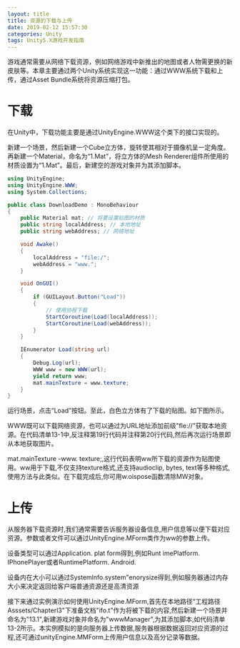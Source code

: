 ```yaml
---
layout: title
title: 资源的下载与上传
date: 2019-02-12 15:57:30
categories: Unity
tags: Unity5.X游戏开发指南
---
```

游戏通常需要从网络下载资源，例如网络游戏中新推出的地图或者人物需更换的新皮肤等。本章主要通过两个Unity系统实现这一功能：通过WWW系统下载和上传，通过Asset Bundle系统将资源压缩打包。

<!--more-->

# 下载

在Unity中，下载功能主要是通过UnityEngine.WWW这个类下的接口实现的。

新建一个场景，然后新建一个Cube立方体，旋转使其相对于摄像机呈一定角度。再新建一个Material，命名为“1.Mat”，将立方体的Mesh Renderer组件所使用的材质设置为“1.Mat”。最后，新建空的游戏对象并为其添加脚本。
```cs
using UnityEngine;
using UnityEngine.WWW;
using System.Collections;

public class DownloadDemo : MonoBehaviour
{
    public Material mat; // 将要设置贴图的材质
    public string localAddress; // 本地地址
    public string webAddress; // 网络地址

    void Awake()
    {
        localAddress = "file:/";
        webAddress = "www.";
    }   

    void OnGUI()
    {
        if (GUILayout.Button("Load"))
        {
            // 使用协程下载
            StartCoroutine(Load(localAddress));
            StartCoroutine(Load(webAddress));
        }
    }

    IEnumerator Load(string url)
    {
        Debug.Log(url);
        WWW www = new WWW(url);
        yield return www;
        mat.mainTexture = www.texture;
    }
}
```
运行场景，点击“Load”按钮。至此，白色立方体有了下载的贴图。如下图所示。

WWW既可以下载网络资源，也可以通过为URL地址添加前级"fle://"获取本地资源。在代码清单13-1中,反注释第19行代码并注释第20行代码,然后再次运行场景即从本地获取图片。

mat.mainTexture -www. texture;,这行代码表明ww所下载的资源作为贴图使用。ww用于下载,不仅支持texture格式,还支持audioclip, bytes, text等多种格式,使用方法与此类似。在下载完成后,你可用w.oispose函数清除MW对象。

# 上传

从服务器下载资源时,我们通常需要告诉服务器设备信息,用户信息等以便下载对应资源。参数或者文件可以通过UnityEngine.MForm类作为ww的参数上传。

设备类型可以通过Application. plat form得到,例如Runt imePlatform. IPhonePlayer或者RuntimePlatform. Android.

设备内在大小可以通过Systemlnfo.system"enorysize得到,例如服务器通过内存大小来决定返回给客户端普通资源还是高清资源

接下来通过实例演示如何使用UnityEngine.MForm,首先在本地路径“工程路径Asssets/Chapterl3"下准备文档"ifo.t"作为将被下载的内容,然后新建一个场景并命名为"13.1",新建游戏对象并命名为"wwwManager",为其添加脚本,如代码清单13-2所示。本实例模拟的是向服务器上传数据,服务器根据数据返回对应资源的过程,还可通过unityEngine.MMForm上传用户信息以及高分记录等数据。



